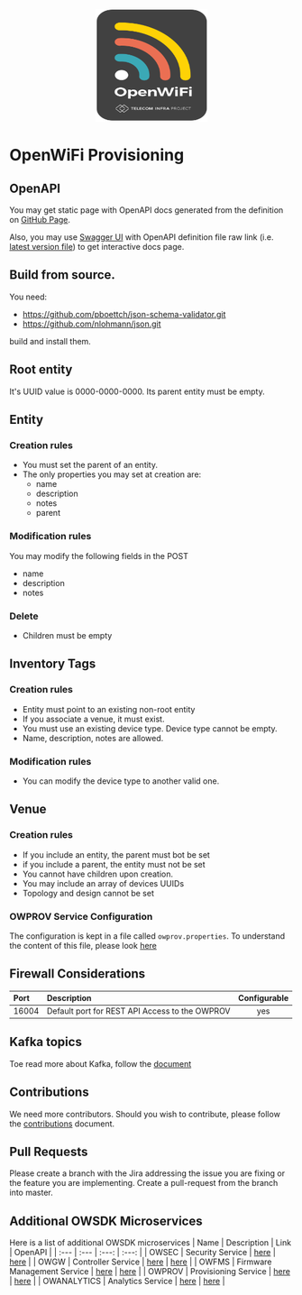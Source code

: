 <p align=center><img src=images/project/logo.svg?sanitize=true/ width="200px" height="200px"></p>

# OpenWiFi Provisioning

## OpenAPI
You may get static page with OpenAPI docs generated from the definition on [GitHub Page](https://telecominfraproject.github.io/wlan-cloud-owprov/).

Also, you may use [Swagger UI](https://petstore.swagger.io/#/) with OpenAPI definition file raw link (i.e. [latest version file](https://raw.githubusercontent.com/Telecominfraproject/wlan-cloud-owprov/main/openapi/owprov.yaml)) to get interactive docs page.

## Build from source.
You need:
- https://github.com/pboettch/json-schema-validator.git
- https://github.com/nlohmann/json.git

build and install them.

## Root entity
It's UUID value is 0000-0000-0000. Its parent entity must be empty.

## Entity
### Creation rules
- You must set the parent of an entity.
- The only properties you may set at creation are:
  - name
  - description
  - notes
  - parent

### Modification rules
You may modify the following fields in the POST
- name
- description
- notes

### Delete
- Children must be empty

## Inventory Tags
### Creation rules
- Entity must point to an existing non-root entity
- If you associate a venue, it must exist.
- You must use an existing device type. Device type cannot be empty.
- Name, description, notes are allowed.

### Modification rules
- You can modify the device type to another valid one.

## Venue
### Creation rules
- If you include an entity, the parent must bot be set
- if you include a parent, the entity must not be set
- You cannot have children upon creation.
- You may include an array of devices UUIDs
- Topology and design cannot be set

### OWPROV Service Configuration
The configuration is kept in a file called `owprov.properties`. To understand the content of this file,
please look [here](https://github.com/Telecominfraproject/wlan-cloud-owprov/blob/main/CONFIGURATION.md)

## Firewall Considerations
| Port  | Description                                    | Configurable |
|:------|:-----------------------------------------------|:------------:|
| 16004 | Default port for REST API Access to the OWPROV |     yes      |

## Kafka topics
Toe read more about Kafka, follow the [document](https://github.com/Telecominfraproject/wlan-cloud-ucentralgw/blob/main/KAFKA.md)

## Contributions
We need more contributors. Should you wish to contribute,
please follow the [contributions](https://github.com/Telecominfraproject/wlan-cloud-ucentralgw/blob/master/CONTRIBUTING.md) document.

## Pull Requests
Please create a branch with the Jira addressing the issue you are fixing or the feature you are implementing.
Create a pull-request from the branch into master.

## Additional OWSDK Microservices
Here is a list of additional OWSDK microservices
| Name | Description | Link | OpenAPI |
| :--- | :--- | :---: | :---: |
| OWSEC | Security Service | [here](https://github.com/Telecominfraproject/wlan-cloud-ucentralsec) | [here](https://github.com/Telecominfraproject/wlan-cloud-ucentralsec/blob/main/openpapi/owsec.yaml) |
| OWGW | Controller Service | [here](https://github.com/Telecominfraproject/wlan-cloud-ucentralgw) | [here](https://github.com/Telecominfraproject/wlan-cloud-ucentralgw/blob/master/openapi/owgw.yaml) |
| OWFMS | Firmware Management Service | [here](https://github.com/Telecominfraproject/wlan-cloud-ucentralfms) | [here](https://github.com/Telecominfraproject/wlan-cloud-ucentralfms/blob/main/openapi/owfms.yaml) |
| OWPROV | Provisioning Service | [here](https://github.com/Telecominfraproject/wlan-cloud-owprov) | [here](https://github.com/Telecominfraproject/wlan-cloud-owprov/blob/main/openapi/owprov.yaml) |
| OWANALYTICS | Analytics Service | [here](https://github.com/Telecominfraproject/wlan-cloud-analytics) | [here](https://github.com/Telecominfraproject/wlan-cloud-analytics/blob/main/openapi/owanalytics.yaml) |

